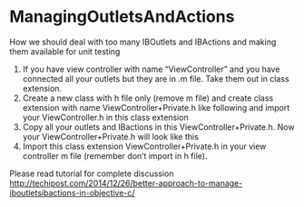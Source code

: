 ManagingOutletsAndActions
=========================

How we should deal with too many IBOutlets and IBActions and making them available for unit testing

1. If you have view controller with name “ViewController” and you have connected all your outlets but they are in .m file. Take them out in class extension.
2. Create a new class with h file only (remove m file) and create class extension with name ViewController+Private.h like following and import your ViewController.h in this class extension
3. Copy all your outlets and IBactions in this ViewController+Private.h. Now your ViewController+Private.h will look like this
 4. Import this class extension ViewController+Private.h in your view controller m file (remember don’t import in h file).
 

 Please read tutorial for complete discussion
 http://techipost.com/2014/12/26/better-approach-to-manage-iboutletsibactions-in-objective-c/
